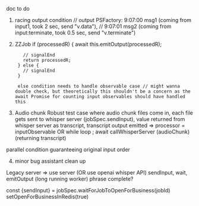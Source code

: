 doc to do
1. racing output condition
// output PSFactory: 9:07:00 msg1 (coming from input1, took 2 sec, send "v.data"), 
                      // 9:07:01 msg2 (coming from input:terminate, took 0.5 sec, send "v.terminate")

2. ZZJob
if (processedR) {
          await this.emitOutput(processedR);

          // signalEnd
          return processedR;
        } else {
          // signalEnd
        }

        else condition needs to handle observable case // might wanna double check, but theoretically this shouldn't be a concern as the await Promise for counting input observables should have handled this

3. Audio chunk
Robust test case where audio chunk files come in, each file gets sent to whisper server (jobSpec.sendInput), value returned from whisper server as transcript, transcript output emitted => processor = inputObservable OR while loop ; await callWhisperServer (audioChunk) (returning transcript)

parallel condition guaranteeing original input order

4. minor bug assistant clean up

Legacy server => use server (OR use openai whisper API)
sendInput, wait, emitOutput
(long running worker)
phrase complete?

const {sendInput} = jobSpec.waitForJobToOpenForBusiness(jobId)
setOpenForBusinessInRedis(true)
